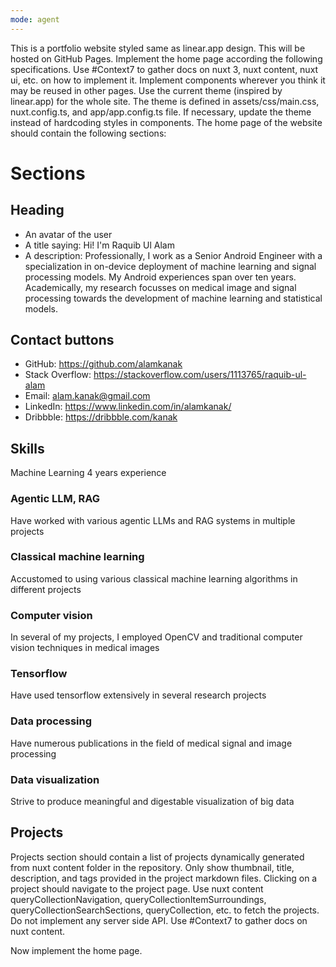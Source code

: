 ```yaml
---
mode: agent
---
```

This is a portfolio website styled same as linear.app design. This will be hosted on GitHub Pages.
Implement the home page according the following specifications. Use #Context7 to gather docs on nuxt 3, nuxt content, nuxt ui, etc. on how to implement it.
Implement components wherever you think it may be reused in other pages.
Use the current theme (inspired by linear.app) for the whole site. The theme is defined in assets/css/main.css, nuxt.config.ts, and app/app.config.ts file.
If necessary, update the theme instead of hardcoding styles in components.
The home page of the website should contain the following sections:

# Sections
## Heading
- An avatar of the user
- A title saying: Hi! I'm Raquib Ul Alam
- A description: Professionally, I work as a Senior Android Engineer with a specialization in on-device deployment of machine learning and signal processing models. My Android experiences span over ten years. Academically, my research focusses on medical image and signal processing towards the development of machine learning and statistical models.

## Contact buttons
- GitHub: https://github.com/alamkanak
- Stack Overflow: https://stackoverflow.com/users/1113765/raquib-ul-alam
- Email: alam.kanak@gmail.com
- LinkedIn: https://www.linkedin.com/in/alamkanak/
- Dribbble: https://dribbble.com/kanak

## Skills
Machine Learning
4 years experience

### Agentic LLM, RAG
Have worked with various agentic LLMs and RAG systems in multiple projects

### Classical machine learning
Accustomed to using various classical machine learning algorithms in different projects

### Computer vision
In several of my projects, I employed OpenCV and traditional computer vision techniques in medical images

### Tensorflow
Have used tensorflow extensively in several research projects

### Data processing
Have numerous publications in the field of medical signal and image processing

### Data visualization
Strive to produce meaningful and digestable visualization of big data

## Projects
Projects section should contain a list of projects dynamically generated from nuxt content folder in the repository.
Only show thumbnail, title, description, and tags provided in the project markdown files.
Clicking on a project should navigate to the project page. Use nuxt content queryCollectionNavigation, queryCollectionItemSurroundings, queryCollectionSearchSections, queryCollection, etc. to fetch the projects. Do not implement any server side API. Use #Context7 to gather docs on nuxt content.

Now implement the home page.